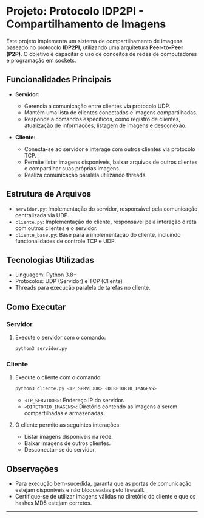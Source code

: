 # Projeto: Protocolo IDP2PI - Compartilhamento de Imagens

Este projeto implementa um sistema de compartilhamento de imagens baseado no protocolo **IDP2PI**, utilizando uma arquitetura **Peer-to-Peer (P2P)**. O objetivo é capacitar o uso de conceitos de redes de computadores e programação em sockets.

## Funcionalidades Principais

- **Servidor:**
  - Gerencia a comunicação entre clientes via protocolo UDP.
  - Mantém uma lista de clientes conectados e imagens compartilhadas.
  - Responde a comandos específicos, como registro de clientes, atualização de informações, listagem de imagens e desconexão.

- **Cliente:**
  - Conecta-se ao servidor e interage com outros clientes via protocolo TCP.
  - Permite listar imagens disponíveis, baixar arquivos de outros clientes e compartilhar suas próprias imagens.
  - Realiza comunicação paralela utilizando threads.

## Estrutura de Arquivos

- `servidor.py`: Implementação do servidor, responsável pela comunicação centralizada via UDP.
- `cliente.py`: Implementação do cliente, responsável pela interação direta com outros clientes e o servidor.
- `cliente_base.py`: Base para a implementação do cliente, incluindo funcionalidades de controle TCP e UDP.

## Tecnologias Utilizadas

- Linguagem: Python 3.8+
- Protocolos: UDP (Servidor) e TCP (Cliente)
- Threads para execução paralela de tarefas no cliente.

## Como Executar

### Servidor
1. Execute o servidor com o comando:
   ```bash
   python3 servidor.py
   ```

### Cliente
1. Execute o cliente com o comando:
   ```bash
   python3 cliente.py <IP_SERVIDOR> <DIRETORIO_IMAGENS>
   ```
   - `<IP_SERVIDOR>`: Endereço IP do servidor.
   - `<DIRETORIO_IMAGENS>`: Diretório contendo as imagens a serem compartilhadas e armazenadas.

2. O cliente permite as seguintes interações:
   - Listar imagens disponíveis na rede.
   - Baixar imagens de outros clientes.
   - Desconectar-se do servidor.

## Observações

- Para execução bem-sucedida, garanta que as portas de comunicação estejam disponíveis e não bloqueadas pelo firewall.
- Certifique-se de utilizar imagens válidas no diretório do cliente e que os hashes MD5 estejam corretos.

---

